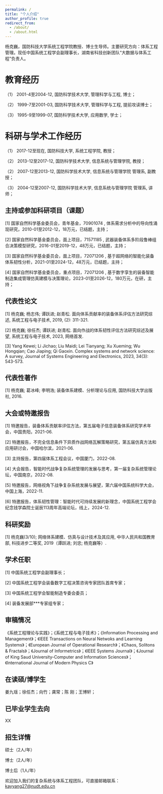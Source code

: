 ```yaml
---
permalink: /
title: "个人介绍"
author_profile: true
redirect_from: 
  - /about/
  - /about.html
---
```


杨克巍，国防科技大学系统工程学院教授、博士生导师。主要研究方向：体系工程管理。现任中国系统工程学会副理事长，湖南省科技创新团队“大数据与体系工程”负责人。

教育经历
======
（1） 2001-4至2004-12, 国防科学技术大学, 管理科学与工程, 博士；

（2） 1999-7至2001-03, 国防科学技术大学, 管理科学与工程, 提前攻读博士；

（3） 1995-9至1999-07, 国防科学技术大学, 应用数学, 学士；

科研与学术工作经历
======

（1） 2017-12至现在, 国防科技大学, 系统工程学院, 教授；

（2） 2013-12至2017-12, 国防科学技术大学, 信息系统与管理学院, 教授；

（2） 2007-12至2013-12, 国防科学技术大学, 信息系统与管理学院 管理系, 副教授；

（3） 2004-12至2007-12, 国防科学技术大学, 信息系统与管理学院 管理系, 讲师；


主持或参加科研项目（课题）
------

[1] 国家自然科学基金委员会，青年基金，70901074 , 体系需求分析中的导向性涌现研究，2010-01至2012-12，18万元，已结题，主持；

[2] 国家自然科学基金委员会，面上项目，71571185 , 武器装备体系多阶段鲁棒组合决策模型研究，2016-01至2019-12，48万元，已结题，主持；

[3] 国家自然科学基金委员会，面上项目，72071206 , 基于超网络的智能化装备体系韧性分析，2021-01至2024-12，48万元，已结题，主持；

[4] 国家自然科学基金委员会，重点项目，72071206 , 基于数字孪生的装备智能制造集成管理仿真建模与决策理论，2023-01至2026-12，180万元，在研，主持；


代表性论文
------
[1] 杨克巍; 杨志伟; 谭跃进; 赵青松. 面向体系贡献率的装备体系评估方法研究综述, 系统工程与电子技术, 2019, (2): 311-321.

[2] 杨克巍; 徐任杰; 谭跃进; 赵青松. 面向作战的体系韧性评估方法研究综述及展望, 系统工程与电子技术, 2023, 网络首发.

[3] Yang Kewei; Li Jichao; Liu Maidi; Lei Tianyang; Xu Xueming; Wu Hongqian; Cao Jiaping; Qi Gaoxin. Complex systems and network science: A survey, Journal of Systems Engineering and Electronics, 2023, 34(3): 543-573.

代表性著作
------
[1] 杨克巍; 葛冰峰; 李明浩; 装备体系建模、分析理论与应用, 国防科技大学出版社, 2016.


大会或特邀报告
------
[1] 特邀报告，装备体系贡献率评估方法，第五届电子信息装备体系研究学术年会，中国贵阳，2021-06.

[2] 特邀报告，不完全信息条件下异质作战网络瓦解策略研究，第五届仿真方法和应用研讨会，中国哈尔滨，2021-06.

[3] 主持报告，第四届体系工程会议，中国厦门，2022-08.

[4] 大会报告，智能时代战争复杂系统管理的发展与思考，第一届复杂系统管理论坛，中国南京，2022-08.

[5] 特邀报告，网络视角下战争复杂系统发展与展望，第六届中国系统科学大会，中国上海，2022-11.

[6] 特邀报告，体系韧性管理：智能时代可持续发展的新理念，中国系统工程学会纪念钱学森院士诞辰113周年高端论坛，线上，2024-12.


科研奖励
------
[1] 杨克巍(3/10); 网络体系建模、仿真与设计技术及其应用, 中华人民共和国教育部, 科技进步二等奖, 2019（谭跃进; 刘忠; 杨克巍等）.


学术任职
------
[1] 中国系统工程学会副理事长；

[2] 中国系统工程学会装备数字工程决策咨询专家团队首席专家；

[3] 中国系统工程学会智能制造专委会委员；

[4] 装备发展部***专家组专家；


审稿情况
------
《系统工程理论与实践》；《系统工程与电子技术》；《Information Processing and Management》；《IEEE Transactions on Neural Netwoks and Learning Systems》；《European Journal of Operational Research》；《Chaos, Solitons & Fractals》；《Journal of Informetrics》；《IEEE Systems Journal》；《Journal of King Saud University-Computer and Information Sciences》；《International Journal of Modern Physics C》


在读硕/博学生
------
姜九瑶；徐任杰；向竹；龚常；陈  刚；王博轩；


已毕业学生去向
------
XX


招生详情
------
硕士（2人/年）

博士（2人/年）

博士后（1人/年）

欢迎加入我们的复杂系统与体系工程团队，可直接邮箱联系：kayyang27@nudt.edu.cn
